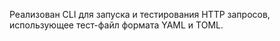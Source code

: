 Реализован CLI для запуска и тестирования HTTP запросов, использующее тест-файл формата YAML и TOML.
 
 
